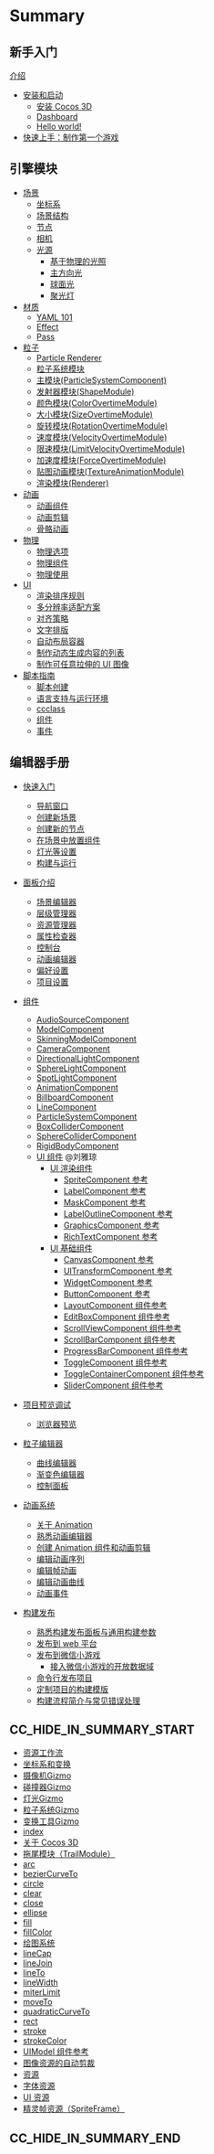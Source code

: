 # Summary

## 新手入门
[介绍](introduction.md)
- [安装和启动](getting-started/index.md)
  - [安装 Cocos 3D](getting-started/install/index.md)
  - [Dashboard](getting-started/dashboard/index.md)
  - [Hello world!](getting-started/helloworld/index.md)
- [快速上手：制作第一个游戏](getting-started/first-game/index.md)

## 引擎模块
- [场景](concepts/scene/index.md)
  - [坐标系](concepts/scene/coord.md)
  - [场景结构](concepts/scene/scene.md)
  - [节点](concepts/scene/node.md)
  - [相机](concepts/scene/camera.md)
  - [光源](concepts/scene/light.md)
    - [基于物理的光照](concepts/scene/light/pbr-lighting.md)
    - [主方向光](concepts/scene/light/dir-light.md)
    - [球面光](concepts/scene/light/sphere-light.md)
    - [聚光灯](concepts/scene/light/spot-light.md)
- [材质](material-system/overview.md)
  - [YAML 101](material-system/yaml-101.md)
  - [Effect](material-system/effect-syntax.md)
  - [Pass](material-system/pass-parameter-list.md)
- [粒子](particle-system/overview.md)
  - [Particle Renderer](particle-system/renderer.md)
  - [粒子系统模块](particle-system/module.md)
  - [主模块(ParticleSystemComponent)](particle-system/main-module.md)
  - [发射器模块(ShapeModule)](particle-system/emitter.md)
  - [颜色模块(ColorOvertimeModule)](particle-system/color-module.md)
  - [大小模块(SizeOvertimeModule)](particle-system/size-module.md)
  - [旋转模块(RotationOvertimeModule)](particle-system/rotation-module.md)
  - [速度模块(VelocityOvertimeModule)](particle-system/velocity-module.md)
  - [限速模块(LimitVelocityOvertimeModule)](particle-system/limit-velocity-module.md)
  - [加速度模块(ForceOvertimeModule)](particle-system/force-module.md)
  - [贴图动画模块(TextureAnimationModule)](particle-system/texture-animation-module.md)
  - [渲染模块(Renderer)](particle-system/renderer.md)
- [动画](engine/animation/index.md)
  - [动画组件](engine/animation/animation-component.md)
  - [动画剪辑](engine/animation/animation-clip.md)
  - [骨骼动画](engine/animation/skeletal-animation.md)
- [物理](physics/physics.md)
  - [物理选项](physics/physics-item.md)
  - [物理组件](physics/physics-component.md)
  - [物理使用](physics/physics-use.md)
- [UI](ui-system/components/engine/index.md)
  - [渲染排序规则](ui-system/components/engine/priority.md)
  - [多分辨率适配方案](ui-system/components/engine/multi-resolution.md)
  - [对齐策略](ui-system/components/engine/widget-align.md)
  - [文字排版](ui-system/components/engine/label-layout.md)
  - [自动布局容器](ui-system/components/engine/auto-layout.md)
  - [制作动态生成内容的列表](ui-system/components/engine/list-with-data.md)
  - [制作可任意拉伸的 UI 图像](ui-system/components/engine/sliced-sprite.md)
- [脚本指南](scripting/index.md)
  - [脚本创建](scripting/setup.md)
  - [语言支持与运行环境](scripting/basic.md)
  - [ccclass](scripting/ccclass.md)
  - [组件](scripting/component.md)
  - [事件](scripting/event.md)

## 编辑器手册
- [快速入门](getting-started/index.md)
  - [导航窗口](getting-started/dashboard.md)
  - [创建新场景]()
  - [创建新的节点]()
  - [在场景中放置组件]()
  - [灯光等设置]()
  - [构建与运行]()

- [面板介绍](editor/index.md)
  - [场景编辑器](editor/scene/index.md)
  - [层级管理器](editor/hierarchy/index.md)
  - [资源管理器](editor/assets/index.md)
  - [属性检查器](editor/inspector/index.md)
  - [控制台](editor/console/index.md)
  - [动画编辑器](editor/animation/index.md)
  - [偏好设置](editor/preferences/index.md)
  - [项目设置](editor/project/index.md)

- [组件](concepts/scene/index.md)
  - [AudioSourceComponent]()
  - [ModelComponent]()
  - [SkinningModelComponent]()
  - [CameraComponent]()
  - [DirectionalLightComponent]()
  - [SphereLightComponent]()
  - [SpotLightComponent]()
  - [AnimationComponent]()
  - [BillboardComponent]()
  - [LineComponent]()
  - [ParticleSystemComponent]()
  - [BoxColliderComponent](physics/physics-component.md)
  - [SphereColliderComponent](physics/physics-component.md)
  - [RigidBodyComponent](physics/physics-component.md)
  - [UI 组件](ui-system/components/editor/index.md) @刘雅琼
    - [UI 渲染组件](ui-system/components/editor/render-component.md)
      - [SpriteComponent 参考](ui-system/components/editor/sprite.md)
      - [LabelComponent 参考](ui-system/components/editor/label.md)
      - [MaskComponent 参考](ui-system/components/editor/mask.md)
      - [LabelOutlineComponent 参考](ui-system/components/editor/label-outline.md)
      - [GraphicsComponent 参考](ui-system/components/editor/graphics.md)
      - [RichTextComponent 参考](ui-system/components/editor/richtext.md)
    - [UI 基础组件](ui-system/components/editor/base-component.md)
      - [CanvasComponent 参考](ui-system/components/editor/canvas.md)
      - [UITransformComponent 参考](ui-system/components/editor/ui-transform.md)
      - [WidgetComponent 参考](ui-system/components/editor/widget.md)
      - [ButtonComponent 参考](ui-system/components/editor/button.md)
      - [LayoutComponent 组件参考](ui-system/components/editor/layout.md)
      - [EditBoxComponent 组件参考](ui-system/components/editor/editbox.md)
      - [ScrollViewComponent 组件参考](ui-system/components/editor/scrollview.md)
      - [ScrollBarComponent 组件参考](ui-system/components/editor/scrollbar.md)
      - [ProgressBarComponent 组件参考](ui-system/components/editor/progress.md)
      - [ToggleComponent 组件参考](ui-system/components/editor/toggle.md)
      - [ToggleContainerComponent 组件参考](ui-system/components/editor/toggleContainer.md)
      - [SliderComponent 组件参考](ui-system/components/editor/slider.md)

- [项目预览调试](editor/preview/index.md)
  - [浏览器预览](editor/preview/browser.md)

- [粒子编辑器](particle-system/editor/index.md)
  - [曲线编辑器](particle-system/editor/curve-editor.md)
  - [渐变色编辑器](particle-system/editor/gradient-editor.md)
  - [控制面板](particle-system/editor/particle-effect-panel.md)

- [动画系统](editor/animation/index.md)
  - [关于 Animation](editor/animation/animation.md)
  - [熟悉动画编辑器](editor/animation/animation-editor.md)
  - [创建 Animation 组件和动画剪辑](editor/animation/animation-create.md)
  - [编辑动画序列](editor/animation/animation-clip.md)
  - [编辑帧动画](editor/animation/sprite-animation.md)
  - [编辑动画曲线](editor/animation/animation-curve.md)
  - [动画事件](editor/animation/animation-event.md)

- [构建发布](editor/publish/index.md)
  - [熟悉构建发布面板与通用构建参数](editor/publish/build-panel.md)
  - [发布到 web 平台](editor/publish/publish-web.md)
  - [发布到微信小游戏](editor/publish/publish-wechatgame.md)
    - [接入微信小游戏的开放数据域](editor/publish/publish-wechatgame-subcontext.md)
  - [命令行发布项目](editor/publish/publish-in-command-line.md)
  - [定制项目的构建模版](editor/publish/custom-project-build-template.md)
  - [构建流程简介与常见错误处理](editor/publish/build-guide.md)

## CC_HIDE_IN_SUMMARY_START

- [资源工作流](asset-workflow/index.md)
- [坐标系和变换](concepts/scene/transform.md)
- [摄像机Gizmo](editor/scene/camera-gizmo.md)
- [碰撞器Gizmo](editor/scene/collider-gizmo.md)
- [灯光Gizmo](editor/scene/light-gizmo.md)
- [粒子系统Gizmo](editor/scene/particle-system-gizmo.md)
- [变换工具Gizmo](editor/scene/transform-gizmo.md)
- [index](editor/scripting/index.md)
- [关于 Cocos 3D](getting-started/introduction/index.md)
- [拖尾模块（TrailModule）](particle-system/trail-module.md)
- [arc](ui-system/components/editor/graphics/arc.md)
- [bezierCurveTo](ui-system/components/editor/graphics/bezierCurveTo.md)
- [circle](ui-system/components/editor/graphics/circle.md)
- [clear](ui-system/components/editor/graphics/clear.md)
- [close](ui-system/components/editor/graphics/close.md)
- [ellipse](ui-system/components/editor/graphics/ellipse.md)
- [fill](ui-system/components/editor/graphics/fill.md)
- [fillColor](ui-system/components/editor/graphics/fillColor.md)
- [绘图系统](ui-system/components/editor/graphics/index.md)
- [lineCap](ui-system/components/editor/graphics/lineCap.md)
- [lineJoin](ui-system/components/editor/graphics/lineJoin.md)
- [lineTo](ui-system/components/editor/graphics/lineTo.md)
- [lineWidth](ui-system/components/editor/graphics/lineWidth.md)
- [miterLimit](ui-system/components/editor/graphics/miterLimit.md)
- [moveTo](ui-system/components/editor/graphics/moveTo.md)
- [quadraticCurveTo](ui-system/components/editor/graphics/quadraticCurveTo.md)
- [rect](ui-system/components/editor/graphics/rect.md)
- [stroke](ui-system/components/editor/graphics/stroke.md)
- [strokeColor](ui-system/components/editor/graphics/strokeColor.md)
- [UIModel 组件参考](ui-system/components/editor/ui-model.md)
- [图像资源的自动剪裁](ui-system/components/engine/trim.md)
- [资源](workflow/resources/index.md)
- [字体资源](workflow/resources/ui/font.md)
- [UI 资源](workflow/resources/ui/index.md)
- [精灵帧资源（SpriteFrame）](workflow/resources/ui/sprite-frame.md)

## CC_HIDE_IN_SUMMARY_END
